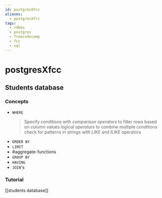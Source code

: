 ```yaml
---
id: postgresXfcc
aliases:
  - postgresXfcc
tags:
  - rdbms
  - postgres
  - freecodecamp
  - fcc
  - sql
---
```


# postgresXfcc

## Students database
### Concepts
- `WHERE`
  > Specify conditions with *comparison operators* to filter rows based on column values
  > *logical operators* to combine multiple conditions
  > check for patterns in strings with *LIKE* and *ILIKE* operators
- `ORDER BY`
- `LIMIT`
- #aggregate-functions
- `GROUP BY`
- `HAVING`
- `JOIN`'s

### Tutorial
[[students database]]
